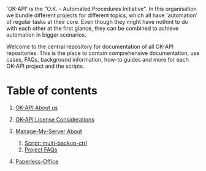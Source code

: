 'OK-API' is the "O.K. - Automated Procedures Initiative".
In this organisation we bundle different projects for different topics, which all have 'automation' of regular tasks at their core. Even though they might have nothint to do with each other at the first glance, they can be combined to achieve automation in bigger scenarios.

Welcome to the central repository for documentation of all OK-API repositories. 
This is the place to contain comprehensive documentation, use cases, FAQs, background information, how-to guides and more for each OK-API project and the scripts. 

# Table of contents

1. [OK-API About us](./content/OK-API/about-okapi.md)
2. [OK-API License Considerations](./content/OK-API/license-considerations.md)  
  
3. [Manage-My-Server About](./content/Manage-My-Server/about-manage-my-server.md)
   1. [Script: multi-backup-ctrl](./content/Manage-My-Server/multi-backup-ctrl.md)
   2. [Project FAQs](./content/Manage-My-Server/FAQs.md)

4. [Paperless-Office](./Paperless-Office/about-paperless-office.md) 
